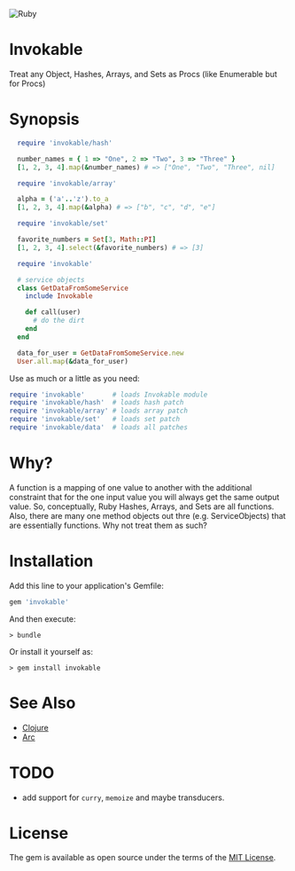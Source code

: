 ![Ruby](https://github.com/delonnewman/invokable/workflows/Ruby/badge.svg)

# Invokable

Treat any Object, Hashes, Arrays, and Sets as Procs (like Enumerable but for Procs)

# Synopsis

```ruby
  require 'invokable/hash'

  number_names = { 1 => "One", 2 => "Two", 3 => "Three" }
  [1, 2, 3, 4].map(&number_names) # => ["One", "Two", "Three", nil]
```

```ruby
  require 'invokable/array'

  alpha = ('a'..'z').to_a
  [1, 2, 3, 4].map(&alpha) # => ["b", "c", "d", "e"]
```

```ruby
  require 'invokable/set'

  favorite_numbers = Set[3, Math::PI]
  [1, 2, 3, 4].select(&favorite_numbers) # => [3]
```

```ruby
  require 'invokable'

  # service objects
  class GetDataFromSomeService
    include Invokable

    def call(user)
      # do the dirt
    end
  end

  data_for_user = GetDataFromSomeService.new
  User.all.map(&data_for_user)
```

Use as much or a little as you need:

```ruby
require 'invokable'       # loads Invokable module
require 'invokable/hash'  # loads hash patch
require 'invokable/array' # loads array patch
require 'invokable/set'   # loads set patch
require 'invokable/data'  # loads all patches
```

# Why?

A function is a mapping of one value to another with the additional constraint that for the one input value you will
always get the same output value. So, conceptually, Ruby Hashes, Arrays, and Sets are all functions. Also, there are
many one method objects out thre (e.g. ServiceObjects) that are essentially functions. Why not treat them as such?

# Installation

Add this line to your application's Gemfile:

```ruby
gem 'invokable'
```

And then execute:

    > bundle

Or install it yourself as:

    > gem install invokable

# See Also

  - [Clojure](https://clojure.org)
  - [Arc](http://www.arclanguage.org)

# TODO

  - add support for `curry`, `memoize` and maybe transducers.

# License

The gem is available as open source under the terms of the [MIT License](https://opensource.org/licenses/MIT).
